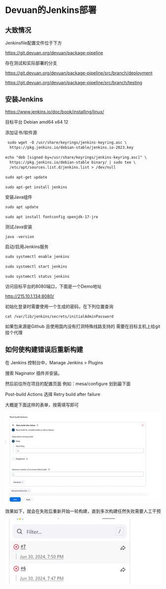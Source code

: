 # Devuan的Jenkins部署

## 大致情况

 Jenkinsfile配置文件位于下方

 https://git.devuan.org/devuan/package-pipeline

 存在测试和实际部署的分支

 https://git.devuan.org/devuan/package-pipeline/src/branch/deployment

 https://git.devuan.org/devuan/package-pipeline/src/branch/testing



 ## 安装Jenkins

 https://www.jenkins.io/doc/book/installing/linux/

 目标平台 Debian amd64 x64 12

 

 添加证书/软件源

```
 sudo wget -O /usr/share/keyrings/jenkins-keyring.asc \
  https://pkg.jenkins.io/debian-stable/jenkins.io-2023.key

echo "deb [signed-by=/usr/share/keyrings/jenkins-keyring.asc]" \
  https://pkg.jenkins.io/debian-stable binary/ | sudo tee \
  /etc/apt/sources.list.d/jenkins.list > /dev/null

sudo apt-get update

sudo apt-get install jenkins
```

安装Java组件

```
sudo apt update

sudo apt install fontconfig openjdk-17-jre
```

测试Java安装
```
java -version
```
启动/启用Jenkins服务
```
sudo systemctl enable jenkins

sudo systemctl start jenkins

sudo systemctl status jenkins
```

访问目标平台的8080端口，下面是一个Demo地址

http://215.10.1.134:8080/


初始化登录时需要使用一个生成的密码，在下列位置查询
```
cat /var/lib/jenkins/secrets/initialAdminPassword

```

如果包来源是Github 且使用国内没有打洞特殊线路支持的 需要在目标主机上给git挂个代理

## 如何使构建错误后重新构建

在 Jenkins 控制台中，Manage Jenkins > Plugins

搜索 Naginator 插件并安装。

然后前往所在项目的配置页面 例如：mesa/configure 划到最下面

Post-build Actions 选择 Retry build after failure

大概是下面这样的表单，按需填写即可

![image-20240701104644490](image-20240701104644490.png)

效果如下，就会在失败后重新开始一轮构建，直到多次构建任然失败需要人工干预



![image-20240701110335482](image-20240701110335482.png)
